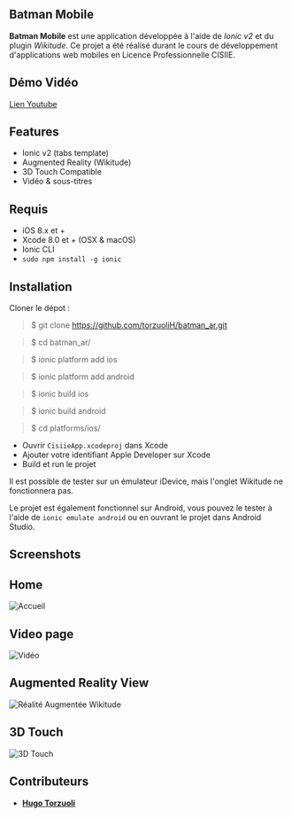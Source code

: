 ## Batman Mobile

**Batman Mobile** est une application développée à l'aide de *Ionic v2* et du plugin *Wikitude*.
Ce projet a été réalisé durant le cours de développement d'applications web mobiles en Licence Professionnelle CISIIE.

## Démo Vidéo
[Lien Youtube](https://www.youtube.com/watch?v=-WRip_Jx18M%29)

## Features
- Ionic v2 (tabs template)
- Augmented Reality (Wikitude)
- 3D Touch Compatible
- Vidéo & sous-titres

## Requis

 - iOS 8.x et +
 - Xcode 8.0 et + (OSX & macOS)
 - Ionic CLI 
 - ```sudo npm install -g ionic```

## Installation

Cloner le dépot :
> $ git clone https://github.com/torzuoliH/batman_ar.git

> $ cd batman_ar/

> $ ionic platform add ios

> $ ionic platform add android

> $ ionic build ios

> $ ionic build android

> $ cd platforms/ios/

- Ouvrir ```CisiieApp.xcodeproj``` dans Xcode
- Ajouter votre identifiant Apple Developer sur Xcode
- Build et run le projet

Il est possible de tester sur un émulateur iDevice, mais l'onglet Wikitude ne fonctionnera pas.

Le projet est également fonctionnel sur Android, vous pouvez le tester à l'aide de ```ionic emulate android``` ou en ouvrant le projet dans Android Studio.

## Screenshots

## Home ##
 ![Accueil](http://i.imgur.com/RTtLtqq.jpg)
 ## Video page ##
 ![Vidéo](http://i.imgur.com/gLehqD0.jpg)
 ## Augmented Reality View ##
 ![Réalité Augmentée Wikitude](http://i.imgur.com/yqq2I8K.jpg)
 ## 3D Touch ##
 ![3D Touch](http://i.imgur.com/PhHbGWX.jpg)

## Contributeurs
* [**Hugo Torzuoli**](https://github.com/torzuoliH)

